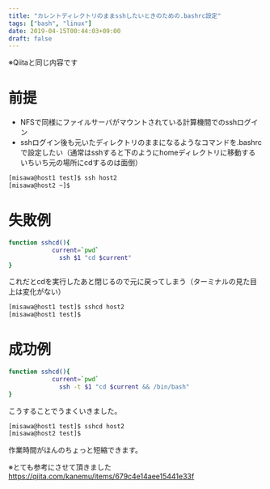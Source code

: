 ```yaml
---
title: "カレントディレクトリのままsshしたいときのための.bashrc設定"
tags: ["bash", "linux"]
date: 2019-04-15T00:44:03+09:00
draft: false
---
```


※Qiitaと同じ内容です

# 前提
- NFSで同様にファイルサーバがマウントされている計算機間でのsshログイン
- sshログイン後も元いたディレクトリのままになるようなコマンドを.bashrcで設定したい（通常はsshすると下のようにhomeディレクトリに移動する　いちいち元の場所にcdするのは面倒）  

```bash
[misawa@host1 test]$ ssh host2
[misawa@host2 ~]$
```


# 失敗例  

```bash
function sshcd(){
		    current=`pwd`
			  ssh $1 "cd $current"
}
```


これだとcdを実行したあと閉じるので元に戻ってしまう（ターミナルの見た目上は変化がない）

```bash
[misawa@host1 test]$ sshcd host2
[misawa@host1 test]$
```


# 成功例
```bash
function sshcd(){
		    current=`pwd`
			  ssh -t $1 "cd $current && /bin/bash"
}
```


こうすることでうまくいきました。


```bash
[misawa@host1 test]$ sshcd host2
[misawa@host2 test]$
```



作業時間がほんのちょっと短縮できます。




※とても参考にさせて頂きました  
https://qiita.com/kanemu/items/679c4e14aee15441e33f
